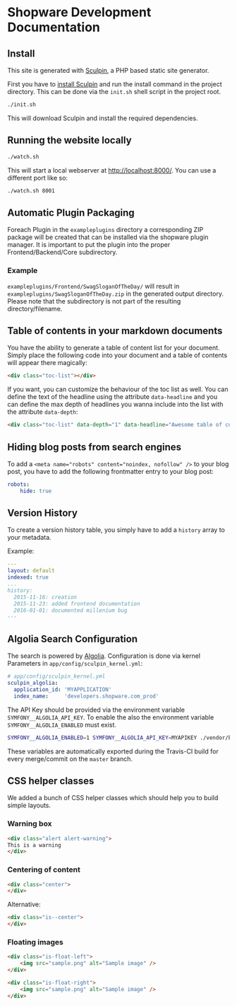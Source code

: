 # Shopware Development Documentation

## Install

This site is generated with [Sculpin][2], a PHP based static site generator.

First you have to [install Sculpin][3] and run the install command in the project directory.
This can be done via the `init.sh` shell script in the project root.

```bash
./init.sh
```

This will download Sculpin and install the required dependencies.

## Running the website locally

```bash
./watch.sh
```

This will start a local webserver at <http://localhost:8000/>.
You can use a different port like so:

```bash
./watch.sh 8001
```

## Automatic Plugin Packaging

Foreach Plugin in the `exampleplugins` directory a corresponding ZIP package will be created that can be installed via the shopware plugin manager.
It is important to put the plugin into the proper Frontend/Backend/Core subdirectory.

### Example

`exampleplugins/Frontend/SwagSloganOfTheDay/` will result in `exampleplugins/SwagSloganOfTheDay.zip` in the generated output directory. Please note that the subdirectory is not part of the resulting directory/filename.

[2]: https://sculpin.io/
[3]: https://sculpin.io/download

## Table of contents in your markdown documents

You have the ability to generate a table of content list for your document. Simply place the following code into your document and a table of contents will appear there magically:

```html
<div class="toc-list"></div>
```

If you want, you can customize the behaviour of the toc list as well. You can define the text of the headline using the attribute `data-headline` and you can define the max depth of headlines you wanna include into the list with the attribute `data-depth`:

```html
<div class="toc-list" data-depth="1" data-headline="Awesome table of contents"></div>
```

## Hiding blog posts from search engines

To add a `<meta name="robots" content="noindex, nofollow" />` to your blog post,
you have to add the following frontmatter entry to your blog post:

```yaml
robots:
    hide: true
```

## Version History

To create a version history table, you simply have to add a `history` array to your metadata.

Example:

```yaml
---
layout: default
indexed: true
...
history:
  2015-11-16: creation
  2015-11-23: added frontend documentation
  2016-01-01: documented millenium bug
---
```

## Algolia Search Configuration

The search is powered by [Algolia](https://www.algolia.com).
Configuration is done via kernel Parameters in `app/config/sculpin_kernel.yml`:

```yaml
# app/config/sculpin_kernel.yml
sculpin_algolia:
  application_id: 'MYAPPLICATION'
  index_name:     'developers.shopware.com_prod'
```

The API Key should be provided via the environment variable `SYMFONY__ALGOLIA_API_KEY`.
To enable the also the environment variable `SYMFONY__ALGOLIA_ENABLED` must exist.

```bash
SYMFONY__ALGOLIA_ENABLED=1 SYMFONY__ALGOLIA_API_KEY=MYAPIKEY ./vendor/bin/sculpin generate
```

These variables are automatically exported during the Travis-CI build for every merge/commit on the `master` branch.


## CSS helper classes

We added a bunch of CSS helper classes which should help you to build simple layouts.

### Warning box

```html
<div class="alert alert-warning">
This is a warning
</div>
```

### Centering of content

```html
<div class="center">
</div>
```

Alternative:

```html
<div class="is--center">
</div>
```

### Floating images

```html
<div class="is-float-left">
    <img src="sample.png" alt="Sample image" />
</div>
```

```html
<div class="is-float-right">
    <img src="sample.png" alt="Sample image" />
</div>
```
